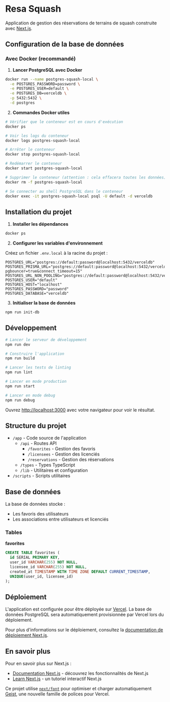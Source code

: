 # Resa Squash

Application de gestion des réservations de terrains de squash construite avec [Next.js](https://nextjs.org).

## Configuration de la base de données

### Avec Docker (recommandé)

1. **Lancer PostgreSQL avec Docker**
```bash
docker run --name postgres-squash-local \
  -e POSTGRES_PASSWORD=password \
  -e POSTGRES_USER=default \
  -e POSTGRES_DB=verceldb \
  -p 5432:5432 \
  -d postgres
```

2. **Commandes Docker utiles**
```bash
# Vérifier que le conteneur est en cours d'exécution
docker ps

# Voir les logs du conteneur
docker logs postgres-squash-local

# Arrêter le conteneur
docker stop postgres-squash-local

# Redémarrer le conteneur
docker start postgres-squash-local

# Supprimer le conteneur (attention : cela effacera toutes les données)
docker rm -f postgres-squash-local

# Se connecter au shell PostgreSQL dans le conteneur
docker exec -it postgres-squash-local psql -U default -d verceldb
```

## Installation du projet

1. **Installer les dépendances**
```bash
docker ps
```

2. **Configurer les variables d'environnement**

Créez un fichier `.env.local` à la racine du projet :
```env
POSTGRES_URL="postgres://default:password@localhost:5432/verceldb"
POSTGRES_PRISMA_URL="postgres://default:password@localhost:5432/verceldb?pgbouncer=true&connect_timeout=15"
POSTGRES_URL_NON_POOLING="postgres://default:password@localhost:5432/verceldb"
POSTGRES_USER="default"
POSTGRES_HOST="localhost"
POSTGRES_PASSWORD="password"
POSTGRES_DATABASE="verceldb"
```

3. **Initialiser la base de données**
```bash
npm run init-db
```

## Développement

```bash
# Lancer le serveur de développement
npm run dev

# Construire l'application
npm run build

# Lancer les tests de linting
npm run lint

# Lancer en mode production
npm run start

# Lancer en mode debug
npm run debug
```

Ouvrez [http://localhost:3000](http://localhost:3000) avec votre navigateur pour voir le résultat.

## Structure du projet

- `/app` - Code source de l'application
  - `/api` - Routes API
    - `/favorites` - Gestion des favoris
    - `/licensees` - Gestion des licenciés
    - `/reservations` - Gestion des réservations
  - `/types` - Types TypeScript
  - `/lib` - Utilitaires et configuration
- `/scripts` - Scripts utilitaires

## Base de données

La base de données stocke :
- Les favoris des utilisateurs
- Les associations entre utilisateurs et licenciés

### Tables

**favorites**
```sql
CREATE TABLE favorites (
  id SERIAL PRIMARY KEY,
  user_id VARCHAR(255) NOT NULL,
  licensee_id VARCHAR(255) NOT NULL,
  created_at TIMESTAMP WITH TIME ZONE DEFAULT CURRENT_TIMESTAMP,
  UNIQUE(user_id, licensee_id)
);
```

## Déploiement

L'application est configurée pour être déployée sur [Vercel](https://vercel.com/new?utm_medium=default-template&filter=next.js&utm_source=create-next-app&utm_campaign=create-next-app-readme). La base de données PostgreSQL sera automatiquement provisionnée par Vercel lors du déploiement.

Pour plus d'informations sur le déploiement, consultez la [documentation de déploiement Next.js](https://nextjs.org/docs/app/building-your-application/deploying).

## En savoir plus

Pour en savoir plus sur Next.js :

- [Documentation Next.js](https://nextjs.org/docs) - découvrez les fonctionnalités de Next.js
- [Learn Next.js](https://nextjs.org/learn) - un tutoriel interactif Next.js

Ce projet utilise [`next/font`](https://nextjs.org/docs/app/building-your-application/optimizing/fonts) pour optimiser et charger automatiquement [Geist](https://vercel.com/font), une nouvelle famille de polices pour Vercel.
